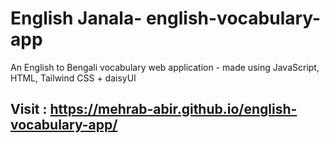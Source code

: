 # English Janala- english-vocabulary-app
An English to Bengali vocabulary web application - made using JavaScript, HTML, Tailwind CSS + daisyUI

## Visit : https://mehrab-abir.github.io/english-vocabulary-app/
